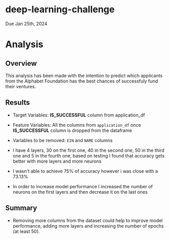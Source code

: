 # deep-learning-challenge
 Due Jan 25th, 2024

# Analysis

## Overview
This analysis has been made with the intention to predict which applicants from the Alphabet Foundation has the best chances of successfuly fund their ventures.

## Results
- Target Variables: **IS_SUCCESSFUL** column from application_df

- Feature Variables: All the columns from `application_df` once **IS_SUCCESSFUL** column is dropped from the dataframe

- Variables to be removed: `EIN` and `NAME` columns


- I have 4 layers, 30 on the first one, 40 in the second one, 50 in the third one and 5 in the fourth one, based on testing I found that accuracy gets better with more layers and more neurons

- I wasn't able to achieve 75% of accuracy however i was close with a 73.13%

- In order to increase model performance I increased the number of neurons on the first layers and then decrease it on the last ones

## Summary

-  Removing more columns from the dataset could help to improve model performance, adding more layers and increasing the number of epochs (at least 50).


